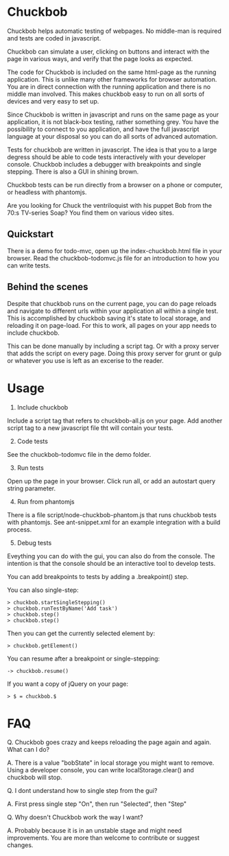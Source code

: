 Chuckbob
========

Chuckbob helps automatic testing of webpages. No middle-man is
required and tests are coded in javascript.

Chuckbob can simulate a user, clicking on buttons and interact with
the page in various ways, and verify that the page looks as expected.

The code for Chuckbob is included on the same html-page as the running
application. This is unlike many other frameworks for browser
automation. You are in direct connection with the running application
and there is no middle man involved. This makes chuckbob easy to run
on all sorts of devices and very easy to set up.

Since Chuckbob is written in javascript and runs on the same page as
your application, it is not black-box testing, rather something
grey. You have the possibility to connect to you application, and have
the full javascript language at your disposal so you can do all sorts
of advanced automation.

Tests for chuckbob are written in javascript. The idea is that you to
a large degress should be able to code tests interactively with your
developer console. Chuckbob includes a debugger with breakpoints and
single stepping. There is also a GUI in shining brown.

Chuckbob tests can be run directly from a browser on a phone or
computer, or headless with phantomjs.

Are you looking for Chuck the ventriloquist with his puppet Bob from
the 70:s TV-series Soap? You find them on various video sites.

Quickstart
-----------

There is a demo for todo-mvc, open up the index-chuckbob.html file in
your browser. Read the chuckbob-todomvc.js file for an introduction
to how you can write tests.


Behind the scenes
-----------------

Despite that chuckbob runs on the current page, you can do page
reloads and navigate to different urls within your application all
within a single test. This is accomplished by chuckbob saving it's
state to local storage, and reloading it on page-load. For this to
work, all pages on your app needs to include chuckbob.

This can be done manually by including a script tag. Or with a proxy
server that adds the script on every page. Doing this proxy server for
grunt or gulp or whatever you use is left as an excerise to the
reader.


Usage
=====

1. Include chuckbob

Include a script tag that refers to chuckbob-all.js on your page. Add
another script tag to a new javascript file tht will contain your tests.

2. Code tests

See the chuckbob-todomvc file in the demo folder.

3. Run tests

Open up the page in your browser. Click run all, or add an autostart query string parameter.

4. Run from phantomjs

There is a file script/node-chuckbob-phantom.js that runs chuckbob
tests with phantomjs. See ant-snippet.xml for an example integration
with a build process.

5. Debug tests

Eveything you can do with the gui, you can also do from the
console. The intention is that the console should be an interactive
tool to develop tests.

You can add breakpoints to tests by adding a .breakpoint() step.

You can also single-step:

	> chuckbob.startSingleStepping()
	> chuckbob.runTestByName('Add task')
	> chuckbob.step()
	> chuckbob.step()


Then you can get the currently selected element by:

	> chuckbob.getElement()

You can resume after a breakpoint or single-stepping:

	-> chuckbob.resume()

If you want a copy of jQuery on your page:

	> $ = chuckbob.$


FAQ
===

Q. Chuckbob goes crazy and keeps reloading the page again and
again. What can I do?

A. There is a value "bobState" in local storage you might want to
remove. Using a developer console, you can write localStorage.clear()
and chuckbob will stop.

Q. I dont understand how to single step from the gui?

A. First press single step "On", then run "Selected", then "Step"

Q. Why doesn't Chuckbob work the way I want?

A. Probably because it is in an unstable stage and might need
improvements. You are more than welcome to contribute or suggest
changes.
